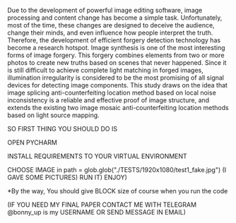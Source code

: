Due to the development of powerful image editing software, image processing and content change has become a simple task. 
Unfortunately, most of the time, these changes are designed to deceive the audience, change their minds, and even influence how people interpret the truth. 
Therefore, the development of efficient forgery detection technology has become a research hotspot. 
Image synthesis is one of the most interesting forms of image forgery. 
This forgery combines elements from two or more photos to create new truths based on scenes that never happened. 
Since it is still difficult to achieve complete light matching in forged images, illumination irregularity is considered to be the most promising of all 
signal devices for detecting image components. This study draws on the idea that image splicing anti-counterfeiting location method based on local noise 
inconsistency is a reliable and effective proof of image structure, and extends the existing two image mosaic anti-counterfeiting location methods based on 
light source mapping.

SO FIRST THING YOU SHOULD DO IS

OPEN PYCHARM

INSTALL REQUIREMENTS TO YOUR VIRTUAL ENVIRONMENT

CHOOSE IMAGE in path = glob.glob("./TESTS/1920x1080/test1_fake.jpg") (I GAVE SOME PICTURES)
RUN IT) ENJOY)

*By the way, You should give BLOCK size of course when you run the code

(IF YOU NEED MY FINAL PAPER CONTACT ME WITH TELEGRAM @bonny_up is my USERNAME OR SEND MESSAGE IN EMAIL)

